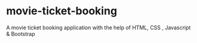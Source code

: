 # movie-ticket-booking
A movie ticket booking application with the help of HTML, CSS , Javascript &amp; Bootstrap
